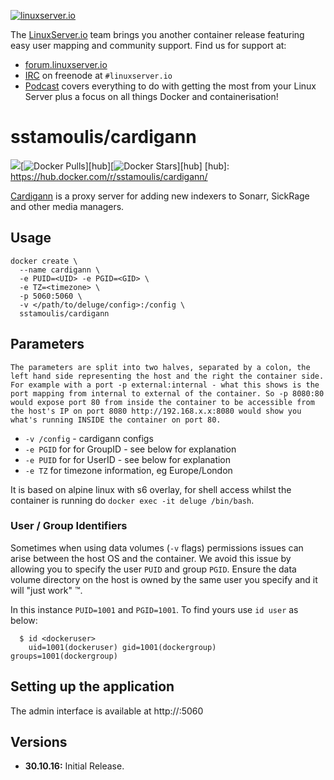 [linuxserverurl]: https://linuxserver.io
[forumurl]: https://forum.linuxserver.io
[ircurl]: https://www.linuxserver.io/irc/
[podcasturl]: https://www.linuxserver.io/podcast/

[![linuxserver.io](https://raw.githubusercontent.com/linuxserver/docker-templates/master/linuxserver.io/img/linuxserver_medium.png)][linuxserverurl]

The [LinuxServer.io][linuxserverurl] team brings you another container release featuring easy user mapping and community support. Find us for support at:
* [forum.linuxserver.io][forumurl]
* [IRC][ircurl] on freenode at `#linuxserver.io`
* [Podcast][podcasturl] covers everything to do with getting the most from your Linux Server plus a focus on all things Docker and containerisation!

# sstamoulis/cardigann
[![](https://images.microbadger.com/badges/image/sstamoulis/cardigann.svg)](https://microbadger.com/images/sstamoulis/cardigann "Get your own image badge on microbadger.com")[![Docker Pulls](https://img.shields.io/docker/pulls/sstamoulis/cardigann.svg)][hub][![Docker Stars](https://img.shields.io/docker/stars/sstamoulis/cardigann.svg)][hub]
[hub]: https://hub.docker.com/r/sstamoulis/cardigann/

[Cardigann](https://github.com/cardigann/cardigann) is a proxy server for adding new indexers to Sonarr, SickRage and other media managers.
## Usage

```
docker create \
  --name cardigann \
  -e PUID=<UID> -e PGID=<GID> \
  -e TZ=<timezone> \
  -p 5060:5060 \
  -v </path/to/deluge/config>:/config \
  sstamoulis/cardigann
```

## Parameters

`The parameters are split into two halves, separated by a colon, the left hand side representing the host and the right the container side.
For example with a port -p external:internal - what this shows is the port mapping from internal to external of the container.
So -p 8080:80 would expose port 80 from inside the container to be accessible from the host's IP on port 8080
http://192.168.x.x:8080 would show you what's running INSIDE the container on port 80.`


* `-v /config` - cardigann configs
* `-e PGID` for for GroupID - see below for explanation
* `-e PUID` for for UserID - see below for explanation
* `-e TZ` for timezone information, eg Europe/London

It is based on alpine linux with s6 overlay, for shell access whilst the container is running do `docker exec -it deluge /bin/bash`.

### User / Group Identifiers

Sometimes when using data volumes (`-v` flags) permissions issues can arise between the host OS and the container. We avoid this issue by allowing you to specify the user `PUID` and group `PGID`. Ensure the data volume directory on the host is owned by the same user you specify and it will "just work" ™.

In this instance `PUID=1001` and `PGID=1001`. To find yours use `id user` as below:

```
  $ id <dockeruser>
    uid=1001(dockeruser) gid=1001(dockergroup) groups=1001(dockergroup)
```

## Setting up the application

The admin interface is available at http://<ip>:5060

## Versions

+ **30.10.16:** Initial Release.
